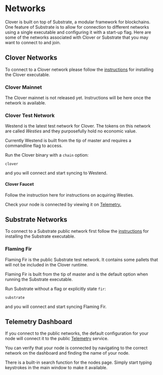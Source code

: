 # Networks

Clover is built on top of Substrate, a modular framework for blockchains. One feature of Substrate is to allow for connection to different networks using a single executable and configuring it with a start-up flag. Here are some of the networks associated with Clover or Substrate that you may want to connect to and join.

## Clover Networks

To connect to a Clover network please follow the [instructions](https://app.gitbook.com/@clover-network/s/portal/maintain/nodes-and-dapps/set-up-a-full-node/@drafts) for installing the Clover executable.

### Clover Mainnet

The Clover mainnet is not released yet. Instructions will be here once the network is available.

### Clover Test Network

Westend is the latest test network for Clover. The tokens on this network are called _Westies_ and they purposefully hold no economic value.

Currently Westend is built from the tip of master and requires a commandline flag to access.

Run the Clover binary with a `chain` option:

```text
clover
```

and you will connect and start syncing to Westend.

#### Clover Faucet

Follow the instruction here for instructions on acquiring Westies.

Check your node is connected by viewing it on [Telemetry.](https://apps.clover.finance/#/explorer)

## Substrate Networks

To connect to a Substrate public network first follow the [instructions](https://substrate.dev/docs/en/knowledgebase/getting-started) for installing the Substrate executable.

### Flaming Fir

Flaming Fir is the public Substrate test network. It contains some pallets that will not be included in the Clover runtime.

Flaming Fir is built from the tip of master and is the default option when running the Substrate executable.

Run Substrate without a flag or explicitly state `fir`:

```text
substrate 
```

and you will connect and start syncing Flaming Fir.

## Telemetry Dashboard

If you connect to the public networks, the default configuration for your node will connect it to the public [Telemetry](https://telemetry.polkadot.io/) service.

You can verify that your node is connected by navigating to the correct network on the dashboard and finding the name of your node.

There is a built-in search function for the nodes page. Simply start typing keystrokes in the main window to make it available.

